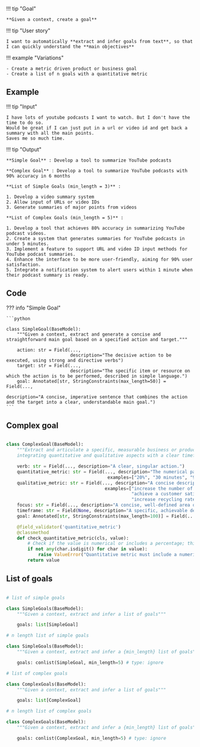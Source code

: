 !!! tip "Goal"

    **Given a context, create a goal**

!!! tip "User story"

    I want to automatically **extract and infer goals from text**, so that I can quickly understand the **main objectives**

!!! example "Variations"

    - Create a metric driven product or business goal
    - Create a list of n goals with a quantitative metric

## Example

!!! tip "Input"

    I have lots of youtube podcasts I want to watch. But I don't have the time to do so.
    Would be great if I can just put in a url or video id and get back a summary with all the main points.
    Saves me so much time.

!!! tip "Output"

    **Simple Goal** : Develop a tool to summarize YouTube podcasts

    **Complex Goal** : Develop a tool to summarize YouTube podcasts with 90% accuracy in 6 months

    **List of Simple Goals (min_length = 3)** :

    1. Develop a video summary system
    2. Allow input of URLs or video IDs
    3. Generate summaries of major points from videos

    **List of Complex Goals (min_length = 5)** :

    1. Develop a tool that achieves 80% accuracy in summarizing YouTube podcast videos.
    2. Create a system that generates summaries for YouTube podcasts in under 5 minutes.
    3. Implement a feature to support URL and video ID input methods for YouTube podcast summaries.
    4. Enhance the interface to be more user-friendly, aiming for 90% user satisfaction.
    5. Integrate a notification system to alert users within 1 minute when their podcast summary is ready.

## Code

??? info "Simple Goal"

    ```python

    class SimpleGoal(BaseModel):
        """Given a context, extract and generate a concise and straightforward main goal based on a specified action and target."""

        action: str = Field(...,
                            description="The decisive action to be executed, using strong and directive verbs")
        target: str = Field(...,
                            description="The specific item or resource on which the action is to be performed, described in simple language.")
        goal: Annotated[str, StringConstraints(max_length=50)] = Field(...,
                                                                       description="A concise, imperative sentence that combines the action and the target into a clear, understandable main goal.")
    ```

## Complex goal

```python

class ComplexGoal(BaseModel):
    """Extract and articulate a specific, measurable business or product goal from a given context,
    integrating quantitative and qualitative aspects with a clear timeframe."""

    verb: str = Field(..., description="A clear, singular action.")
    quantitative_metric: str = Field(..., description="The numerical part of the goal, expressed as either a number or a percentage.",
                                      examples=["20%", "30 minutes", "90%", "5 additional metropolitan areas", "3-5"])
    qualitative_metric: str = Field(..., description="A concise description of what the goal targets, without the numeric component.",
                                     examples=["increase the number of bookings", "reduce average wait time for pickups",
                                               "achieve a customer satisfaction rate", "expand service",
                                               "increase recycling rate of collected rubbish"])
    focus: str = Field(..., description="A concise, well-defined area of impact.")
    timeframe: str = Field(None, description="A specific, achievable deadline, optional.")
    goal: Annotated[str, StringConstraints(max_length=100)] = Field(..., description="A succinct, declarative sentence that integrates the verb, quantitative and qualitative metrics, focus, and timeframe, ensuring to include a specific number or percentage.")

    @field_validator('quantitative_metric')
    @classmethod
    def check_quantitative_metric(cls, value):
        # Check if the value is numerical or includes a percentage; this is a simple check and may need more sophisticated validation depending on requirements.
        if not any(char.isdigit() for char in value):
            raise ValueError("Quantitative metric must include a numeric value or percentage.")
        return value


```

## List of goals

```python

# list of simple goals

class SimpleGoals(BaseModel):
    """Given a context, extract and infer a list of goals"""

    goals: list[SimpleGoal]

# n length list of simple goals

class SimpleGoals(BaseModel):
    """Given a context, extract and infer a {min_length} list of goals"""

    goals: conlist(SimpleGoal, min_length=5) # type: ignore

# list of complex goals

class ComplexGoals(BaseModel):
    """Given a context, extract and infer a list of goals"""

    goals: list[ComplexGoal]

# n length list of complex goals

class ComplexGoals(BaseModel):
    """Given a context, extract and infer a {min_length} list of goals"""

    goals: conlist(ComplexGoal, min_length=5) # type: ignore

```
